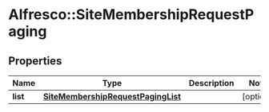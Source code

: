# Alfresco::SiteMembershipRequestPaging

## Properties
Name | Type | Description | Notes
------------ | ------------- | ------------- | -------------
**list** | [**SiteMembershipRequestPagingList**](SiteMembershipRequestPagingList.md) |  | [optional] 


